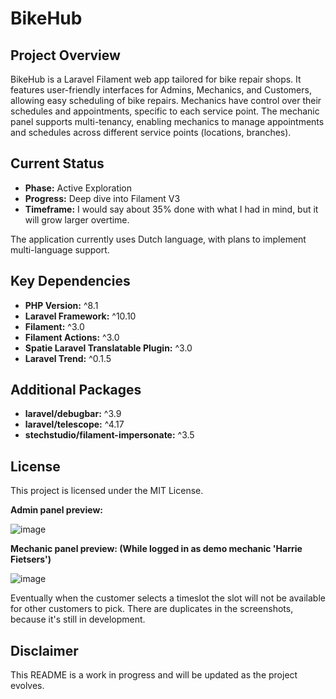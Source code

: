 # BikeHub

## Project Overview

BikeHub is a Laravel Filament web app tailored for bike repair shops. It features user-friendly interfaces for Admins, Mechanics, and Customers, allowing easy scheduling of bike repairs. Mechanics have control over their schedules and appointments, specific to each service point. The mechanic panel supports multi-tenancy, enabling mechanics to manage appointments and schedules across different service points (locations, branches).

## Current Status

- **Phase:** Active Exploration
- **Progress:** Deep dive into Filament V3
- **Timeframe:** I would say about 35% done with what I had in mind, but it will grow larger overtime.

The application currently uses Dutch language, with plans to implement multi-language support.

## Key Dependencies

- **PHP Version:** ^8.1
- **Laravel Framework:** ^10.10
- **Filament:** ^3.0
- **Filament Actions:** ^3.0
- **Spatie Laravel Translatable Plugin:** ^3.0
- **Laravel Trend:** ^0.1.5

## Additional Packages

- **laravel/debugbar:** ^3.9
- **laravel/telescope:** ^4.17
- **stechstudio/filament-impersonate:** ^3.5

## License

This project is licensed under the MIT License.

**Admin panel preview:**

![image](https://github.com/minuut/BikeHub/assets/70378641/43d374c4-6519-42ca-93be-fcce303ff99d)

**Mechanic panel preview: (While logged in as demo mechanic 'Harrie Fietsers')**

![image](https://github.com/minuut/BikeHub/assets/70378641/606a5207-9ef9-4df2-96e6-e6ef8f959680)

Eventually when the customer selects a timeslot the slot will not be available for other customers to pick. There are duplicates in the screenshots, because it's still in development.

## Disclaimer

This README is a work in progress and will be updated as the project evolves.



